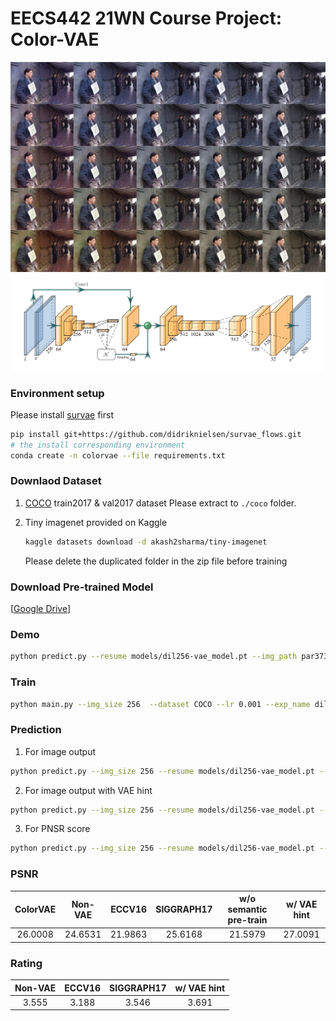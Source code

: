 # EECS442 21WN Course Project: Color-VAE

![sample](im.jpg)
![ColorVAE](colorvae.png)

### Environment setup 

Please install [survae](https://github.com/didriknielsen/survae_flows) first
```bash
pip install git+https://github.com/didriknielsen/survae_flows.git
# the install corresponding environment
conda create -n colorvae --file requirements.txt
```

### Downlaod Dataset

1. [COCO](https://cocodataset.org/#home) train2017 & val2017 dataset
    Please extract to `./coco` folder.

2. Tiny imagenet provided on Kaggle
    ```bash
    kaggle datasets download -d akash2sharma/tiny-imagenet
    ```
    Please delete the duplicated folder in the zip file before training 

### Download Pre-trained Model

[[Google Drive](https://drive.google.com/file/d/1ekMTlypp8HeQ9ezGiZuyuxQ4xVdwd7_f/view?usp=sharing)]

### Demo
```bash
python predict.py --resume models/dil256-vae_model.pt --img_path par37351-teaser-story-big.jpg
```

### Train
```bash
python main.py --img_size 256  --dataset COCO --lr 0.001 --exp_name dil256 --batch_size 32
```

### Prediction
1. For image output
```bash
python predict.py --img_size 256 --resume models/dil256-vae_model.pt --img_path coco/val2017 --sample_num 8 --separate
```

2. For image output with VAE hint
```bash
python predict.py --img_size 256 --resume models/dil256-vae_model.pt --img_path coco/val2017 --sample_num 8 --separate --vae_hint
```

3. For PNSR score
```bash
python predict.py --img_size 256 --resume models/dil256-vae_model.pt --img_path coco/val2017 --sample_num 8 --psnr
```


### PSNR

|ColorVAE|Non-VAE|ECCV16|SIGGRAPH17|w/o semantic pre-train|w/ VAE hint|
|:-:|:-:|:-:|:-:|:-:|:-:|
|26.0008|24.6531|21.9863|25.6168|21.5979|27.0091|

### Rating

|Non-VAE|ECCV16|SIGGRAPH17|w/ VAE hint|
|:-:|:-:|:-:|:-:|
|3.555|3.188|3.546|3.691|
